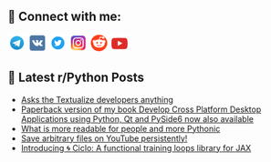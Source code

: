 ## 🔎 Connect with me:
[<img src="https://github.com/bullbesh/bullbesh/blob/main/images/Telegram.png" width="32" height="32" />](https://t.me/bullbesh)
[<img src="https://github.com/bullbesh/bullbesh/blob/main/images/VK.png" width="32" height="32" />](https://vk.com/bullbesh)
[<img src="https://github.com/bullbesh/bullbesh/blob/main/images/Twitter.png" width="32" height="32" />](https://twitter.com/bullbesh1)
[<img src="https://github.com/bullbesh/bullbesh/blob/main/images/Instagram.png" width="32" height="32" />](https://www.instagram.com/bullbesh)
[<img src="https://github.com/bullbesh/bullbesh/blob/main/images/Reddit.png" width="32" height="32" />](https://www.reddit.com/user/bullbesh)
[<img src="https://github.com/bullbesh/bullbesh/blob/main/images/YouTube.png" width="32" height="32" />](https://www.youtube.com/channel/UCtfjRs6uzgq5mfm8S06WTcg)

## 📕 Latest r/Python Posts
<!-- BLOG-POST-LIST:START -->
- [Asks the Textualize developers anything](https://www.reddit.com/r/Python/comments/11qe2uv/asks_the_textualize_developers_anything/)
- [Paperback version of my book Develop Cross Platform Desktop Applications using Python, Qt and PySide6 now also available](https://www.reddit.com/r/Python/comments/11qdb2y/paperback_version_of_my_book_develop_cross/)
- [What is more readable for people and more Pythonic](https://www.reddit.com/r/Python/comments/11qcp01/what_is_more_readable_for_people_and_more_pythonic/)
- [Save arbitrary files on YouTube persistently!](https://www.reddit.com/r/Python/comments/11qcdxg/save_arbitrary_files_on_youtube_persistently/)
- [Introducing 🌀 Ciclo: A functional training loops library for JAX](https://www.reddit.com/r/Python/comments/11qbiqr/introducing_ciclo_a_functional_training_loops/)
<!-- BLOG-POST-LIST:END -->
